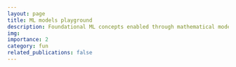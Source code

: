 ```yaml
---
layout: page
title: ML models playground
description: Foundational ML concepts enabled through mathematical modelling
img:
importance: 2
category: fun
related_publications: false
---
```

